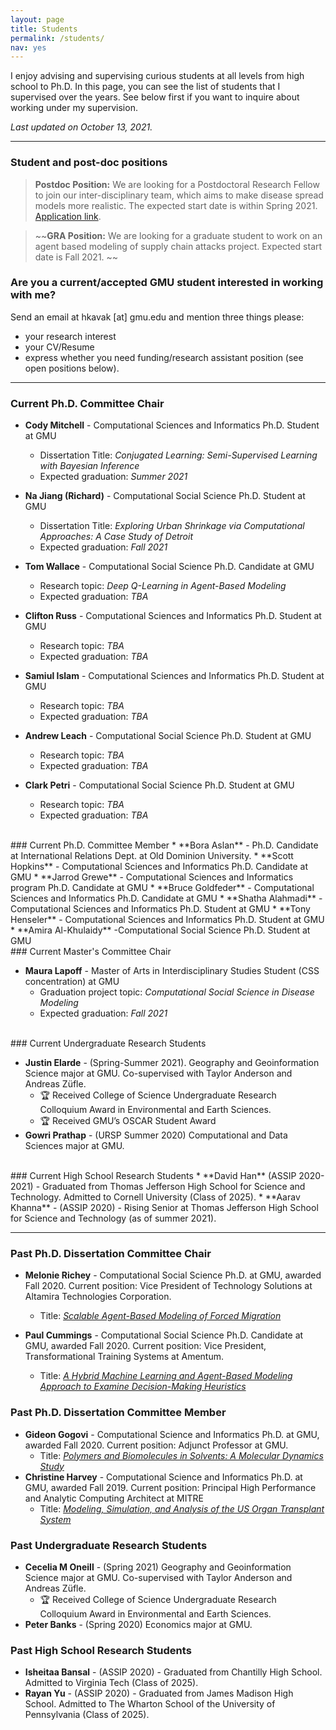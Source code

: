 ```yaml
---
layout: page
title: Students
permalink: /students/
nav: yes
---
```


I enjoy advising and supervising curious students at all levels from high school to Ph.D. In this page, you can see the list of students that I supervised over the years. See below first if you want to inquire about working under my supervision.

*Last updated on October 13, 2021.*

---

### Student and post-doc positions

> **Postdoc Position:** We are looking for a Postdoctoral Research Fellow to join our inter-disciplinary team, which aims to make disease spread models more realistic. The expected start date is within Spring 2021. [Application link](https://jobs.gmu.edu/postings/51722).

> ~~**GRA Position:** We are looking for a graduate student to work on an agent based modeling of supply chain attacks project. Expected start date is Fall 2021. ~~



### Are you a current/accepted GMU student interested in working with me?
Send an email at hkavak [at] gmu.edu and mention three things please:  
* your research interest
* your CV/Resume 
* express whether you need funding/research assistant position (see open positions below).

<!-- 
### ASSIP 2021 applicants
Thank you for your interest in ASSIP 2021. I have received staggering 105 student applications to work in my research group and started evaluating candidates. If you're on my short list, you should receive an invitation email by March 15, 2021.
-->

---
  
### Current Ph.D. Committee Chair

  
* **Cody Mitchell** - Computational Sciences and Informatics Ph.D. Student at GMU
  * Dissertation Title: *Conjugated Learning: Semi-Supervised Learning with Bayesian Inference*
  * Expected graduation: *Summer 2021*
  
* **Na Jiang (Richard)** - Computational Social Science Ph.D. Student at GMU
  * Dissertation Title: *Exploring Urban Shrinkage via Computational Approaches: A Case Study of Detroit*
  * Expected graduation: *Fall 2021*
  
* **Tom Wallace** - Computational Social Science Ph.D. Candidate at GMU
  * Research topic: *Deep Q-Learning in Agent-Based Modeling*
  * Expected graduation: *TBA*
  
* **Clifton Russ** - Computational Sciences and Informatics Ph.D. Student at GMU
  * Research topic: *TBA*
  * Expected graduation: *TBA*
  
* **Samiul Islam** - Computational Sciences and Informatics Ph.D. Student at GMU
  * Research topic: *TBA*
  * Expected graduation: *TBA*
  
* **Andrew Leach** - Computational Social Science Ph.D. Student at GMU
  * Research topic: *TBA*
  * Expected graduation: *TBA*
  
* **Clark Petri** - Computational Social Science Ph.D. Student at GMU
  * Research topic: *TBA*
  * Expected graduation: *TBA*

<br/>
### Current Ph.D. Committee Member
* **Bora Aslan** - Ph.D. Candidate at International Relations Dept. at Old Dominion University.
* **Scott Hopkins** - Computational Sciences and Informatics Ph.D. Candidate at GMU 
* **Jarrod Grewe** - Computational Sciences and Informatics program Ph.D. Candidate  at GMU
* **Bruce Goldfeder** - Computational Sciences and Informatics Ph.D. Candidate at GMU
* **Shatha Alahmadi** - Computational Sciences and Informatics Ph.D. Student at GMU
* **Tony Henseler** - Computational Sciences and Informatics Ph.D. Student at GMU
* **Amira Al-Khulaidy** -Computational Social Science Ph.D. Student at GMU


<br/>
### Current Master's Committee Chair

* **Maura Lapoff** - Master of Arts in Interdisciplinary Studies Student (CSS concentration)  at GMU
  * Graduation project topic: *Computational Social Science in Disease Modeling*
  * Expected graduation: *Fall 2021*
  

<br/>
### Current Undergraduate Research Students

* **Justin Elarde** - (Spring-Summer 2021). Geography and Geoinformation Science major at GMU. Co-supervised with Taylor Anderson and Andreas Züfle.
    * 🏆 Received College of Science Undergraduate Research Colloquium Award in Environmental and Earth Sciences.
    * 🏆 Received GMU’s OSCAR Student Award
* **Gowri Prathap** - (URSP Summer 2020) Computational and Data Sciences major at GMU. 

<br/>
### Current High School Research Students
* **David Han** (ASSIP 2020-2021) - Graduated from Thomas Jefferson High School for Science and Technology. Admitted to Cornell University (Class of 2025).
* **Aarav Khanna** - (ASSIP 2020) - Rising Senior at Thomas Jefferson High School for Science and Technology (as of summer 2021).

---

### Past Ph.D. Dissertation Committee Chair
* **Melonie Richey** - Computational Social Science Ph.D.  at GMU, awarded Fall 2020. Current position: Vice President of Technology Solutions at Altamira Technologies Corporation.
  * Title: [*Scalable Agent-Based Modeling of Forced Migration*](https://www.proquest.com/docview/2476160231)
  
* **Paul Cummings** - Computational Social Science Ph.D. Candidate at GMU, awarded Fall 2020. Current position: Vice President, Transformational Training Systems at Amentum.
  * Title: [*A Hybrid Machine Learning and Agent-Based Modeling Approach to Examine Decision-Making Heuristics*](https://www.proquest.com/docview/2476545206)

### Past Ph.D. Dissertation Committee Member
* **Gideon Gogovi** - Computational Science and Informatics Ph.D. at GMU, awarded Fall 2020. Current position: Adjunct Professor at GMU.
  * Title: [*Polymers and Biomolecules in Solvents: A Molecular Dynamics Study*](https://www.proquest.com/docview/2476829588)  
* **Christine Harvey** - Computational Science and Informatics Ph.D. at GMU, awarded Fall 2019. Current position: Principal High Performance and Analytic Computing Architect at MITRE
  * Title: [*Modeling, Simulation, and Analysis of the US Organ Transplant System*](https://www.proquest.com/docview/2379670232)  


### Past Undergraduate Research Students
* **Cecelia M Oneill** - (Spring 2021) Geography and Geoinformation Science major at GMU. Co-supervised with Taylor Anderson and Andreas Züfle.
    * 🏆 Received College of Science Undergraduate Research Colloquium Award in Environmental and Earth Sciences.
* **Peter Banks** - (Spring 2020) Economics major at GMU.

### Past High School Research Students
* **Isheitaa Bansal** - (ASSIP 2020) - Graduated from Chantilly High School. Admitted to Virginia Tech (Class of 2025).
* **Rayan Yu** - (ASSIP 2020) - Graduated from James Madison High School. Admitted to The Wharton School of the University of Pennsylvania (Class of 2025).

